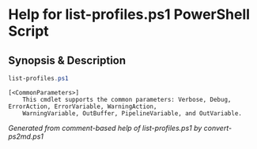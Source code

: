 # Help for list-profiles.ps1 PowerShell Script

## Synopsis & Description
```powershell
list-profiles.ps1 

```

```
[<CommonParameters>]
    This cmdlet supports the common parameters: Verbose, Debug, ErrorAction, ErrorVariable, WarningAction, 
    WarningVariable, OutBuffer, PipelineVariable, and OutVariable.
```

*Generated from comment-based help of list-profiles.ps1 by convert-ps2md.ps1*

